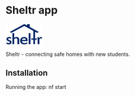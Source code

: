 # Sheltr app

<img src="https://github.com/chintogtokh/sheltr/raw/master/v1/documentation/logo.png?sanitize=true" width="100">

Sheltr - connecting safe homes with new students.

## Installation

Running the app: nf start